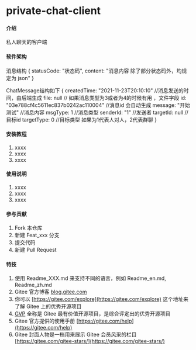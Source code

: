 # private-chat-client

#### 介绍
私人聊天的客户端

#### 软件架构
消息结构
{
	statusCode: "状态码",
	content: "消息内容 除了部分状态码外，均规定为 json"
}

ChatMessage结构如下
{
	createdTime: "2021-11-23T20:10:10" //消息发送的时间，由后端生成
	file: null // 如果消息类型为3或者为4的时候有用 ，文件字段
	id: "03e788cf4c5611ec837b0242ac110004" //消息id 会自动生成
	message: "开始测试" //消息内容
	msgType: 1 //消息类型
	senderId: "1" //发送者
	targetId: null //目标id
	targetType: 0 //目标类型 如果为1代表人对人，2代表群聊
}

#### 安装教程

1.  xxxx
2.  xxxx
3.  xxxx

#### 使用说明

1.  xxxx
2.  xxxx
3.  xxxx

#### 参与贡献

1.  Fork 本仓库
2.  新建 Feat_xxx 分支
3.  提交代码
4.  新建 Pull Request


#### 特技

1.  使用 Readme\_XXX.md 来支持不同的语言，例如 Readme\_en.md, Readme\_zh.md
2.  Gitee 官方博客 [blog.gitee.com](https://blog.gitee.com)
3.  你可以 [https://gitee.com/explore](https://gitee.com/explore) 这个地址来了解 Gitee 上的优秀开源项目
4.  [GVP](https://gitee.com/gvp) 全称是 Gitee 最有价值开源项目，是综合评定出的优秀开源项目
5.  Gitee 官方提供的使用手册 [https://gitee.com/help](https://gitee.com/help)
6.  Gitee 封面人物是一档用来展示 Gitee 会员风采的栏目 [https://gitee.com/gitee-stars/](https://gitee.com/gitee-stars/)
